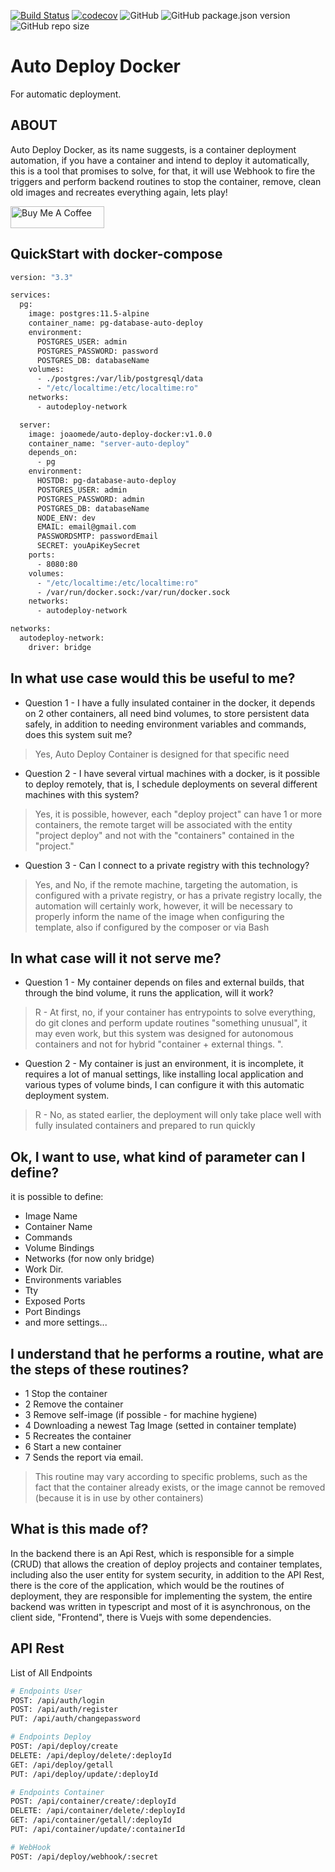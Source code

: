 [![Build Status](https://travis-ci.com/joaomede/Auto-Deploy-Docker.svg?branch=master)](https://travis-ci.com/joaomede/Auto-Deploy-Docker) [![codecov](https://codecov.io/gh/joaomede/Auto-Deploy-Docker/branch/master/graph/badge.svg)](https://codecov.io/gh/joaomede/Auto-Deploy-Docker)
 ![GitHub](https://img.shields.io/github/license/joaomede/Auto-Deploy-Docker) ![GitHub package.json version](https://img.shields.io/github/package-json/v/joaomede/Auto-Deploy-Docker) ![GitHub repo size](https://img.shields.io/github/repo-size/joaomede/Auto-Deploy-Docker)


# Auto Deploy Docker
For automatic deployment.

## ABOUT
Auto Deploy Docker, as its name suggests, is a container deployment automation, if you have a container and intend to deploy it automatically, this is a tool that promises to solve, for that, it will use Webhook to fire the triggers and perform backend routines to stop the container, remove, clean old images and recreates everything again, lets play!

<a href="https://www.buymeacoffee.com/iSTozIC" target="_blank"><img src="https://cdn.buymeacoffee.com/buttons/lato-blue.png" alt="Buy Me A Coffee" style="height: 35px !important;width: 150px !important;" ></a>


## QuickStart with docker-compose
```sh
version: "3.3"

services:
  pg:
    image: postgres:11.5-alpine
    container_name: pg-database-auto-deploy
    environment:
      POSTGRES_USER: admin
      POSTGRES_PASSWORD: password
      POSTGRES_DB: databaseName
    volumes:
      - ./postgres:/var/lib/postgresql/data
      - "/etc/localtime:/etc/localtime:ro"
    networks:
      - autodeploy-network

  server:
    image: joaomede/auto-deploy-docker:v1.0.0
    container_name: "server-auto-deploy"
    depends_on:
      - pg
    environment:
      HOSTDB: pg-database-auto-deploy
      POSTGRES_USER: admin
      POSTGRES_PASSWORD: admin
      POSTGRES_DB: databaseName
      NODE_ENV: dev
      EMAIL: email@gmail.com
      PASSWORDSMTP: passwordEmail
      SECRET: youApiKeySecret
    ports:
      - 8080:80
    volumes:
      - "/etc/localtime:/etc/localtime:ro"
      - /var/run/docker.sock:/var/run/docker.sock
    networks:
      - autodeploy-network

networks:
  autodeploy-network:
    driver: bridge
```

## In what use case would this be useful to me?
* Question 1 - I have a fully insulated container in the docker, it depends on 2 other containers, all need bind volumes, to store persistent data safely, in addition to needing environment variables and commands, does this system suit me?
> Yes, Auto Deploy Container is designed for that specific need

* Question 2 - I have several virtual machines with a docker, is it possible to deploy remotely, that is, I schedule deployments on several different machines with this system?
> Yes, it is possible, however, each "deploy project" can have 1 or more containers, the remote target will be associated with the entity "project deploy" and not with the "containers" contained in the "project."

* Question 3 - Can I connect to a private registry with this technology?
> Yes, and No, if the remote machine, targeting the automation, is configured with a private registry, or has a private registry locally, the automation will certainly work, however, it will be necessary to properly inform the name of the image when configuring the template, also if configured by the composer or via Bash

## In what case will it not serve me?
* Question 1 - My container depends on files and external builds, that through the bind volume, it runs the application, will it work?  
> R - At first, no, if your container has entrypoints to solve everything, do git clones and perform update routines "something unusual", it may even work, but this system was designed for autonomous containers and not for hybrid "container + external things. ".

* Question 2 - My container is just an environment, it is incomplete, it requires a lot of manual settings, like installing local application and various types of volume binds, I can configure it with this automatic deployment system.  
> R - No, as stated earlier, the deployment will only take place well with fully insulated containers and prepared to run quickly


## Ok, I want to use, what kind of parameter can I define?
it is possible to define:
- Image Name
- Container Name 
- Commands
- Volume Bindings
- Networks (for now only bridge)
- Work Dir.
- Environments variables
- Tty
- Exposed Ports
- Port Bindings 
- and more settings...


## I understand that he performs a routine, what are the steps of these routines?
- 1 Stop the container
- 2 Remove the container
- 3 Remove self-image (if possible - for machine hygiene)
- 4 Downloading a newest Tag Image (setted in container template)
- 5 Recreates the container
- 6 Start a new container
- 7 Sends the report via email.

> This routine may vary according to specific problems, such as the fact that the container already exists, or the image cannot be removed (because it is in use by other containers)


## What is this made of?
In the backend there is an Api Rest, which is responsible for a simple (CRUD) that allows the creation of deploy projects and container templates, including also the user entity for system security, in addition to the API Rest, there is the core of the application, which would be the routines of deployment, they are responsible for implementing the system, the entire backend was written in typescript and most of it is asynchronous, on the client side, "Frontend", there is Vuejs with some dependencies.


## API Rest
List of All Endpoints
```sh
# Endpoints User
POST: /api/auth/login
POST: /api/auth/register
PUT: /api/auth/changepassword

# Endpoints Deploy
POST: /api/deploy/create
DELETE: /api/deploy/delete/:deployId
GET: /api/deploy/getall
PUT: /api/deploy/update/:deployId

# Endpoints Container
POST: /api/container/create/:deployId
DELETE: /api/container/delete/:deployId
GET: /api/container/getall/:deployId
PUT: /api/container/update/:containerId

# WebHook
POST: /api/deploy/webhook/:secret
```
